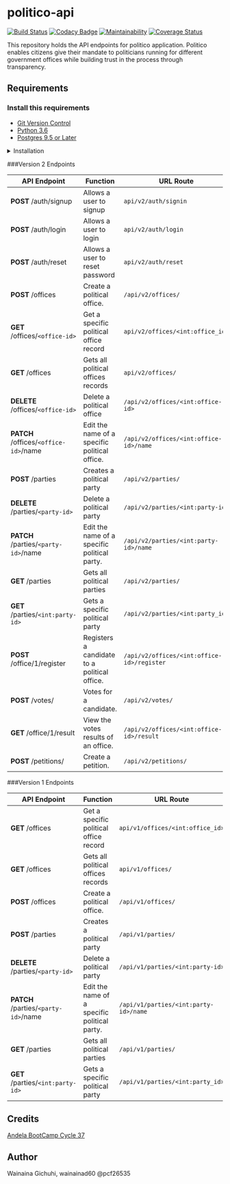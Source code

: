 # politico-api
[![Build Status](https://travis-ci.com/wainainad60/politico-api.svg?branch=develop)](https://travis-ci.com/wainainad60/politico-api)
[![Codacy Badge](https://api.codacy.com/project/badge/Grade/3b017887aca842e598a1f5d9513cacc8)](https://www.codacy.com/app/wainainad60/politico-api?utm_source=github.com&amp;utm_medium=referral&amp;utm_content=wainainad60/politico-api&amp;utm_campaign=Badge_Grade)
[![Maintainability](https://api.codeclimate.com/v1/badges/09ac0b6bb9682e362053/maintainability)](https://codeclimate.com/github/wainainad60/politico-api/maintainability)
[![Coverage Status](https://coveralls.io/repos/github/wainainad60/politico-api/badge.svg?branch=develop)](https://coveralls.io/github/wainainad60/politico-api?branch=develop)

This repository holds the API endpoints for politico application. Politico enables citizens give their mandate to politicians running for different government offices while building trust in the process through transparency.

## Requirements
### Install this requirements
- [Git Version Control](https://git-scm.com/)
- [Python 3.6](https://www.python.org/)
- [Postgres 9.5 or Later](https://www.postgresql.org/download/)

<details><summary>Installation</summary>
<p>

#### installation steps

- clone the git repo
```
$ git clone --branch develop https://github.com/wainainad60/politico-api.git
```
- cd into the project directory
```
$ cd politico-api
```
- create the virtual environment and activate it
```
(Linux and Mac OS X)
$ python3 -m venv env 
$ source env/bin/activate

(Windows)
> python -m venv env 
> env\Scripts\activate
```
- install dependencies
```
$ pip install -r requirements.txt
```
- set the enviroment settings
```
FLASK_APP="run.py"

SECRET="jwt-secret-string"

APP_SETTINGS='development'

DATABASE_URL="your db url"
TEST_DATABASE_URL="your test db url"
```

- Run the app
``` $ flask run ```

## How to Test the Application
------------------------------------------------------------------
### How to run the unit tests
 On your terminal execute the following command
 
 ```
 $ pytest --cov=api -v
 ```

### Testing The API Endpoints
Use any API Test Client of choice

I used Postman, get it here => [Postman](https://www.getpostman.com/downloads/)

</p>
</details>

###Version 2 Endpoints

| **API Endpoint**                      | **Function**                                 | **URL Route**                               |
| ---                                   | ---                                          | ---                                         |
| **POST** /auth/signup                 | Allows a user to signup                      | `api/v2/auth/signin`                        |
| **POST** /auth/login                  | Allows a user to login                       | `api/v2/auth/login`                         |
| **POST** /auth/reset                  | Allows a user to reset password              | `api/v2/auth/reset`                         |
| **POST** /offices                     | Create a political office.                   | `/api/v2/offices/`                          |
| **GET** /offices/`<office-id>`        | Get a specific political office record       | `api/v2/offices/<int:office_id>`            |
| **GET** /offices                      | Gets all political offices records           | `api/v2/offices/`                           |
| **DELETE** /offices/`<office-id>`     | Delete a political office                    | `/api/v2/offices/<int:office-id>`           |
| **PATCH** /offices/`<office-id>`/name | Edit the name of a specific political office.| `/api/v2/offices/<int:office-id>/name`      |
| **POST** /parties                     | Creates a political party                    | `/api/v2/parties/`                          |
| **DELETE** /parties/`<party-id>`      | Delete a political party                     | `/api/v2/parties/<int:party-id>`            |
| **PATCH** /parties/`<party-id>`/name  | Edit the name of a specific political party. | `/api/v2/parties/<int:party-id>/name`       |
| **GET** /parties                      | Gets all political parties                   | `/api/v2/parties/`                          |
| **GET** /parties/`<int:party-id>`     | Gets a specific political party              | `/api/v2/parties/<int:party_id>`            |
| **POST** /office/1/register           | Registers a candidate to a political office. | `/api/v2/offices/<int:office-id>/register`  |
| **POST** /votes/                      | Votes for a candidate.                       | `/api/v2/votes/`                            |
| **GET** /office/1/result              | View the votes results of an office.         | `/api/v2/offices/<int:office-id>/result`    |
| **POST** /petitions/                  | Create a petition.                           | `/api/v2/petitions/`                        |

###Version 1 Endpoints

| **API Endpoint**                     | **Function**                                 | **URL Route**                         |
| ---                                  | ---                                          | ---                                   |
| **GET** /offices                     | Get a specific political office record       | `api/v1/offices/<int:office_id>`      |
| **GET** /offices                     | Gets all political offices records           | `api/v1/offices/`                     |
| **POST** /offices                    | Create a political office.                   | `/api/v1/offices/`                    |
| **POST** /parties                    | Creates a political party                    | `/api/v1/parties/`                    |
| **DELETE** /parties/`<party-id>`     | Delete a political party                     | `/api/v1/parties/<int:party-id>`      |
| **PATCH** /parties/`<party-id>`/name | Edit the name of a specific political party. | `/api/v1/parties/<int:party-id>/name` |
| **GET** /parties                     | Gets all political parties                   | `/api/v1/parties/`                    |
| **GET** /parties/`<int:party-id>`    | Gets a specific political party              | `/api/v1/parties/<int:party_id>`      |


## Credits
[Andela BootCamp Cycle 37](https://andela.com/)


## Author
 Wainaina Gichuhi, wainainad60 @pcf26535
